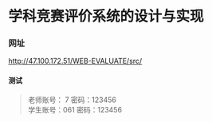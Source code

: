 # 学科竞赛评价系统的设计与实现

### 网址
http://47.100.172.51/WEB-EVALUATE/src/

#### 测试
> 老师账号：  7   密码：123456</br>
> 学生账号：061   密码：123456
